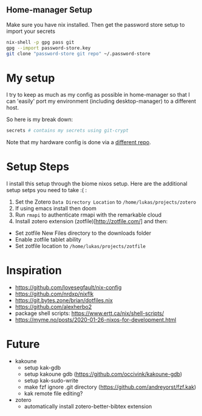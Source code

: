 ## Home-manager Setup
Make sure you have nix installed.
Then get the password store setup to import your secrets
```bash
nix-shell -p gpg pass git
gpg --import password-store.key
git clone "password-store git repo" ~/.password-store
```

# My setup
I try to keep as much as my config as possible in home-manager
so that I can 'easily' port my environment (including desktop-manager)
to a different host.

So here is my break down:
```bash
secrets # contains my secrets using git-crypt
```

Note that my hardware config is done via a [different repo](https://github.com/Lugarun/biome).

# Setup Steps

I install this setup through the biome nixos setup.
Here are the additional setup setps you need to take :( :

1. Set the Zotero `Data Directory Location` to `/home/lukas/projects/zotero`
2. If using emacs install then doom
3. Run `rmapi` to authenticate rmapi with the remarkable cloud
4. Install zotero extension (zotfile)[http://zotfile.com/] and then:
  - Set zotfile New Files directory to the downloads folder
  - Enable zotfile tablet ability
  - Set zotfile location to `/home/lukas/projects/zotfile`

# Inspiration

- https://github.com/lovesegfault/nix-config
- https://github.com/nrdxp/nixflk
- https://git.bytes.zone/brian/dotfiles.nix
- https://github.com/alexherbo2
- package shell scripts: https://www.ertt.ca/nix/shell-scripts/
- https://myme.no/posts/2020-01-26-nixos-for-development.html

# Future

- kakoune
  - setup kak-gdb
  - setup kakoune gdb (https://github.com/occivink/kakoune-gdb)
  - setup kak-sudo-write
  - make fzf ignore .git directory (https://github.com/andreyorst/fzf.kak)
  - kak remote file editing?
- zotero
  - automatically install zotero-better-bibtex extension

